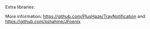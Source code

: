 Extra libraries:


More information: https://github.com/PlusHaze/TrayNotification and https://github.com/sshahine/JFoenix
